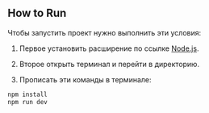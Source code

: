 ## How to Run <a name="how-to-run"></a>

Чтобы запустить проект нужно выполнить эти условия:

1. Первое установить расширение по ссылке [Node.js](https://nodejs.org/en/).

2. Второе открыть терминал и перейти в директорию.

3. Прописать эти команды в терминале:

```bash
npm install
npm run dev
```